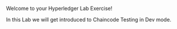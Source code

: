 Welcome to your Hyperledger Lab Exercise!

In this Lab we will get introduced to Chaincode Testing in Dev mode.